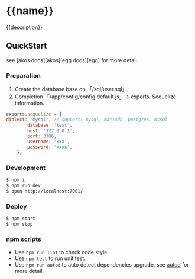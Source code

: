 # {{name}}

{{description}}

## QuickStart

<!-- add docs here for user -->

see [akos docs][akos][egg docs][egg] for more detail.
### Preparation
1. Create the database base on 「/sql/user.sql」;
2. Completion 「/app/config/config.default.js」-> exports. Sequelize information.

```js
exports.sequelize = {
dialect: 'mysql', // support: mysql, mariadb, postgres, mssql
        database: 'test',
        host: '127.0.0.1',
        port: 3306,
        username: 'xxx',
        password: 'xxxx',
    };
```

### Development
```bash
$ npm i
$ npm run dev
$ open http://localhost:7001/
```

### Deploy

```bash
$ npm start
$ npm stop
```

### npm scripts

- Use `npm run lint` to check code style.
- Use `npm test` to run unit test.
- Use `npm run autod` to auto detect dependencies upgrade, see [autod](https://www.npmjs.com/package/autod) for more detail.